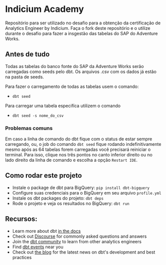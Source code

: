 # Indicium Academy

Repositório para ser utilizado no desafio para a obtenção da certificação de Analytics Engineer by Indicium. Faça o fork deste repositório e o utilize durante o desafio para fazer a insgestão das tabelas do SAP do Adventure Works.

## Antes de tudo

Todas as tabelas do banco fonte do SAP da Adventure Works serão carregadas como seeds pelo dbt. Os arquivos .csv com os dados já estão na pasta de seeds.

Para fazer o carregamento de todas as tabelas usem o comando:
- `dbt seed`

Para carregar uma tabela especifíca utilizem o comando
- `dbt seed -s nome_do_csv`

### Problemas comuns

Em caso a linha de comando do dbt fique com o status de estar sempre carregando, ou, o job do comando `dbt seed` fique rodando indefinitivamente mesmo após as 64 tabelas forem carregadas você precisará reiniciar o terminal. Para isso, clique nos três pontos no canto inferior direito ou no lado direito da linha de comando e escolha a opção `Restart IDE`.

## Como rodar este projeto

- Instale o package de dbt para BigQuery: `pip install dbt-bigquery`
- Configure suas credenciais para o BigQuery em seu arquivo `profile.yml`
- Instale os dbt packages do projeto: `dbt deps`
- Rode o projeto e veja os resultados no BigQuery: `dbt run`

## Recursos:
- Learn more about dbt [in the docs](https://docs.getdbt.com/docs/introduction)
- Check out [Discourse](https://discourse.getdbt.com/) for commonly asked questions and answers
- Join the [dbt community](http://community.getbdt.com/) to learn from other analytics engineers
- Find [dbt events](https://events.getdbt.com) near you
- Check out [the blog](https://blog.getdbt.com/) for the latest news on dbt's development and best practices
